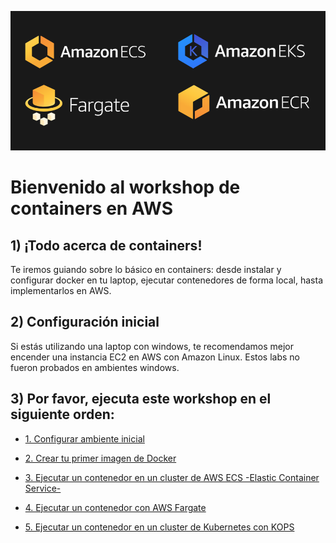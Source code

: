 ![logo](https://github.com/crancurello/containers_aws/blob/master/images/logo.png)

# Bienvenido al workshop de containers en AWS

## 1) ¡Todo acerca de containers!

Te iremos guiando sobre lo básico en containers: desde instalar y configurar docker en tu laptop, ejecutar contenedores de forma local, hasta implementarlos en AWS.

## 2) Configuración inicial

Si estás utilizando una laptop con windows, te recomendamos mejor encender una instancia EC2 en AWS con Amazon Linux. Estos labs no fueron probados en ambientes windows.

## 3) Por favor, ejecuta este workshop en el siguiente orden:

* [1. Configurar ambiente inicial](https://github.com/crancurello/containers_aws/tree/master/01-SetupEnvironment)

* [2. Crear tu primer imagen de Docker](https://github.com/crancurello/containers_aws/tree/master/02-CreatingDockerImage)

* [3. Ejecutar un contenedor en un cluster de AWS ECS -Elastic Container Service-](https://github.com/crancurello/containers_aws/tree/master/03-DeployEcsCluster)

* [4. Ejecutar un contenedor con AWS Fargate](https://github.com/crancurello/containers_aws/tree/master/04-DeployFargate)

* [5. Ejecutar un contenedor en un cluster de Kubernetes con KOPS](https://github.com/crancurello/containers_aws/tree/master/05-DeployKubernetes)
